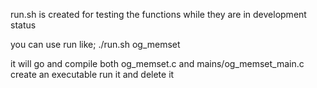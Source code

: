 run.sh is created for testing the functions while they are in development status

you can use run like;
./run.sh og_memset

it will go and compile both og_memset.c and mains/og_memset_main.c
create an executable
run it and delete it
